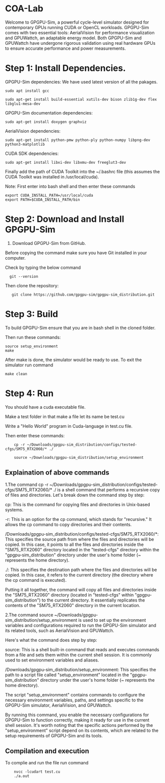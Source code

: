 # COA-Lab
Welcome to GPGPU-Sim, a powerful cycle-level simulator designed for contemporary GPUs running CUDA or OpenCL workloads. GPGPU-Sim comes with two essential tools: AerialVision for performance visualization and GPUWattch, an adaptable energy model. Both GPGPU-Sim and GPUWattch have undergone rigorous validation using real hardware GPUs to ensure accurate performance and power measurements.
# Step 1: Install Dependencies.

GPGPU-Sim dependencies:
We have used latest version of all the pakages.

    sudo apt install gcc

    sudo apt-get install build-essential xutils-dev bison zlib1g-dev flex libglu1-mesa-dev

    
GPGPU-Sim documentation dependencies:

    sudo apt-get install doxygen graphviz

AerialVision dependencies:

    sudo apt-get install python-pmw python-ply python-numpy libpng-dev python3-matplotlib

CUDA SDK dependencies:

    sudo apt-get install libxi-dev libxmu-dev freeglut3-dev

Finally add the path of CUDA Toolkit into the ~/.bashrc file 
(this assumes the CUDA Toolkit was installed in /usr/local/cuda).

Note: First enter into bash shell and then enter these commands

    export CUDA_INSTALL_PATH=/usr/local/cuda
    export PATH=$CUDA_INSTALL_PATH/bin
# Step 2: Download and Install GPGPU-Sim

1. Download GPGPU-Sim from GitHub.

Before copying the command make sure you have Git installed in your computer.

Check by typing the below command

      git --version

Then clone the repository:

       git clone https://github.com/gpgpu-sim/gpgpu-sim_distribution.git


# Step 3: Build

To build GPGPU-Sim ensure that you are in bash shell in the cloned folder.

Then run these commands:

    source setup_environment
    make

After make is done, the simulator would be ready to use. To exit the simulator run command

    make clean

    
# Step 4: Run 

You should have a cuda executable file.

Make a test folder in that make a file let its name be test.cu

Write a "Hello World" program in Cuda-language in test.cu file.

Then enter these commands:

        cp -r ~/Downloads/gpgpu-sim_distribution/configs/tested-cfgs/SM75_RTX2060/* ./

        source ~/Downloads/gpgpu-sim_distribution/setup_environment

## Explaination of above commands
1.The command cp -r ~/Downloads/gpgpu-sim_distribution/configs/tested-cfgs/SM75_RTX2060/* ./ is a shell command that performs a recursive copy of files and directories. Let's break down the command step by step:

cp: This is the command for copying files and directories in Unix-based systems.

-r: This is an option for the cp command, which stands for "recursive." It allows the cp command to copy directories and their contents.

/Downloads/gpgpu-sim_distribution/configs/tested-cfgs/SM75_RTX2060/*: This specifies the source path from where the files and directories will be copied. In this case, it points to all the files and directories inside the "SM75_RTX2060" directory located in the "tested-cfgs" directory within the "gpgpu-sim_distribution" directory under the user's home folder (~ represents the home directory).

./: This specifies the destination path where the files and directories will be copied. In this case, it refers to the current directory (the directory where the cp command is executed).

Putting it all together, the command will copy all files and directories inside the "SM75_RTX2060" directory (located in "tested-cfgs" within "gpgpu-sim_distribution") to the current directory. It essentially replicates the contents of the "SM75_RTX2060" directory in the current location.


2.The command source ~/Downloads/gpgpu-sim_distribution/setup_environment is used to set up the environment variables and configurations required to run the GPGPU-Sim simulator and its related tools, such as AerialVision and GPUWattch.

Here's what the command does step by step:

source: This is a shell built-in command that reads and executes commands from a file and sets them within the current shell session. It is commonly used to set environment variables and aliases.

/Downloads/gpgpu-sim_distribution/setup_environment: This specifies the path to a script file called "setup_environment" located in the "gpgpu-sim_distribution" directory under the user's home folder (~ represents the home directory).

The script "setup_environment" contains commands to configure the necessary environment variables, paths, and settings specific to the GPGPU-Sim simulator, AerialVision, and GPUWattch.

By running this command, you enable the necessary configurations for GPGPU-Sim to function correctly, making it ready for use in the current shell session. It's worth noting that the specific actions performed by the "setup_environment" script depend on its contents, which are related to the setup requirements of GPGPU-Sim and its tools.

## Compilation and execution

To complie and run the file run command

        nvcc -lcudart test.cu
        ./a.out

